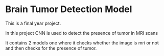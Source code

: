 # Brain Tumor Detection Model

This is a final year project.

In this project CNN is used to detect the presence of tumor in MRI scans

It contains 2 models one where it checks whether the image is mri or not and then checks for the presence of tumor.
